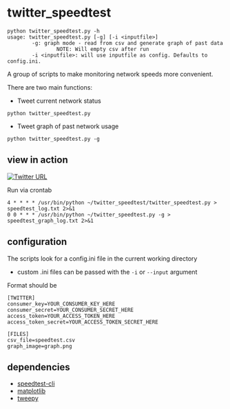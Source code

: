# twitter_speedtest
```
python twitter_speedtest.py -h
usage: twitter_speedtest.py [-g] [-i <inputfile>]
        -g: graph mode - read from csv and generate graph of past data
                NOTE: Will empty csv after run
        -i <inputfile>: will use inputfile as config. Defaults to config.ini.
```

A group of scripts to make monitoring network speeds more convenient.

There are two main functions:
- Tweet current network status

`python twitter_speedtest.py`

- Tweet graph of past network usage

`python twitter_speedtest.py -g`

## view in action
[![Twitter URL](https://img.shields.io/twitter/follow/RyansWifiSpeed)](https://twitter.com/RyansWifiSpeed)

Run via crontab
```
4 * * * * /usr/bin/python ~/twitter_speedtest/twitter_speedtest.py > speedtest_log.txt 2>&1
0 0 * * * /usr/bin/python ~/twitter_speedtest.py -g > speedtest_graph_log.txt 2>&1
```


## configuration
The scripts look for a config.ini file in the current working directory
- custom .ini files can be passed with the `-i` or `--input` argument

Format should be

```
[TWITTER]
consumer_key=YOUR_CONSUMER_KEY_HERE
consumer_secret=YOUR_CONSUMER_SECRET_HERE
access_token=YOUR_ACCESS_TOKEN_HERE
access_token_secret=YOUR_ACCESS_TOKEN_SECRET_HERE

[FILES]
csv_file=speedtest.csv
graph_image=graph.png
```
## dependencies
- [speedtest-cli](https://github.com/sivel/speedtest-cli)
- [matplotlib](https://matplotlib.org/)
- [tweepy](https://www.tweepy.org/)


